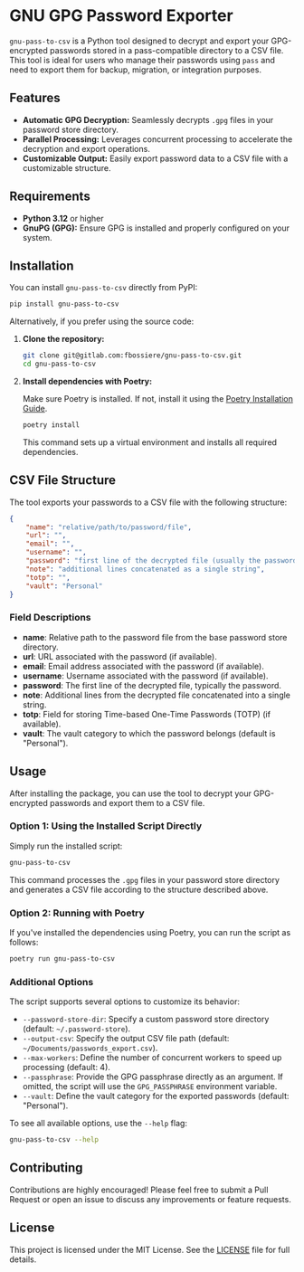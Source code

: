# GNU GPG Password Exporter

`gnu-pass-to-csv` is a Python tool designed to decrypt and export your GPG-encrypted passwords stored in a pass-compatible directory to a CSV file. This tool is ideal for users who manage their passwords using `pass` and need to export them for backup, migration, or integration purposes.

## Features

- **Automatic GPG Decryption:** Seamlessly decrypts `.gpg` files in your password store directory.
- **Parallel Processing:** Leverages concurrent processing to accelerate the decryption and export operations.
- **Customizable Output:** Easily export password data to a CSV file with a customizable structure.

## Requirements

- **Python 3.12** or higher
- **GnuPG (GPG):** Ensure GPG is installed and properly configured on your system.

## Installation

You can install `gnu-pass-to-csv` directly from PyPI:

```bash
pip install gnu-pass-to-csv
```

Alternatively, if you prefer using the source code:

1. **Clone the repository:**

   ```bash
   git clone git@gitlab.com:fbossiere/gnu-pass-to-csv.git
   cd gnu-pass-to-csv
   ```

2. **Install dependencies with Poetry:**

   Make sure Poetry is installed. If not, install it using the [Poetry Installation Guide](https://python-poetry.org/docs/#installation).

   ```bash
   poetry install
   ```

   This command sets up a virtual environment and installs all required dependencies.

## CSV File Structure

The tool exports your passwords to a CSV file with the following structure:

```json
{
    "name": "relative/path/to/password/file",
    "url": "",
    "email": "",
    "username": "",
    "password": "first line of the decrypted file (usually the password)",
    "note": "additional lines concatenated as a single string",
    "totp": "",
    "vault": "Personal"
}
```

### Field Descriptions

- **name**: Relative path to the password file from the base password store directory.
- **url**: URL associated with the password (if available).
- **email**: Email address associated with the password (if available).
- **username**: Username associated with the password (if available).
- **password**: The first line of the decrypted file, typically the password.
- **note**: Additional lines from the decrypted file concatenated into a single string.
- **totp**: Field for storing Time-based One-Time Passwords (TOTP) (if available).
- **vault**: The vault category to which the password belongs (default is "Personal").

## Usage

After installing the package, you can use the tool to decrypt your GPG-encrypted passwords and export them to a CSV file.

### Option 1: Using the Installed Script Directly

Simply run the installed script:

```bash
gnu-pass-to-csv
```

This command processes the `.gpg` files in your password store directory and generates a CSV file according to the structure described above.

### Option 2: Running with Poetry

If you've installed the dependencies using Poetry, you can run the script as follows:

```bash
poetry run gnu-pass-to-csv
```

### Additional Options

The script supports several options to customize its behavior:

- `--password-store-dir`: Specify a custom password store directory (default: `~/.password-store`).
- `--output-csv`: Specify the output CSV file path (default: `~/Documents/passwords_export.csv`).
- `--max-workers`: Define the number of concurrent workers to speed up processing (default: 4).
- `--passphrase`: Provide the GPG passphrase directly as an argument. If omitted, the script will use the `GPG_PASSPHRASE` environment variable.
- `--vault`: Define the vault category for the exported passwords (default: "Personal").

To see all available options, use the `--help` flag:

```bash
gnu-pass-to-csv --help
```

## Contributing

Contributions are highly encouraged! Please feel free to submit a Pull Request or open an issue to discuss any improvements or feature requests.

## License

This project is licensed under the MIT License. See the [LICENSE](LICENSE) file for full details.
